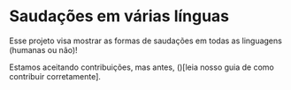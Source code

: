 # Saudações em várias línguas

Esse projeto visa mostrar as formas de saudações em todas as linguagens (humanas ou não)!

Estamos aceitando contribuições, mas antes, ()[leia nosso guia de como contribuir corretamente].
